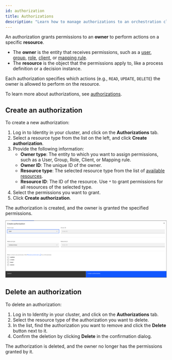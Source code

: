 ```yaml
---
id: authorization
title: Authorizations
description: "Learn how to manage authorizations to an orchestration cluster."
---
```


An authorization grants permissions to an **owner** to perform actions on a specific **resource**.

- The **owner** is the entity that receives permissions, such as a [user](user.md), [group](group.md), [role](role.md), [client](client.md), or [mapping rule](./mapping-rules/manage-mapping-rules.md).
- The **resource** is the object that the permissions apply to, like a process definition or a decision instance.

Each authorization specifies which actions (e.g., `READ`, `UPDATE`, `DELETE`) the owner is allowed to perform on the resource.

To learn more about authorizations, see [authorizations](/components/concepts/access-control/authorizations.md).

## Create an authorization

To create a new authorization:

1. Log in to Identity in your cluster, and click on the **Authorizations** tab.
2. Select a resource type from the list on the left, and click **Create authorization**.
3. Provide the following information:
   - **Owner type**: The entity to which you want to assign permissions, such as a User, Group, Role, Client, or Mapping rule.
   - **Owner ID**: The unique ID of the owner.
   - **Resource type**: The selected resource type from the list of [available resources](/components/concepts/access-control/authorizations.md#available-resources).
   - **Resource ID**: The ID of the resource. Use `*` to grant permissions for all resources of the selected type.
4. Select the permissions you want to grant.
5. Click **Create authorization**.

The authorization is created, and the owner is granted the specified permissions.

![identity-create-authorization-tab](./img/create-authorization-tab.png)

## Delete an authorization

To delete an authorization:

1. Log in to Identity in your cluster, and click on the **Authorizations** tab.
2. Select the resource type of the authorization you want to delete.
3. In the list, find the authorization you want to remove and click the **Delete** button next to it.
4. Confirm the deletion by clicking **Delete** in the confirmation dialog.

The authorization is deleted, and the owner no longer has the permissions granted by it.
